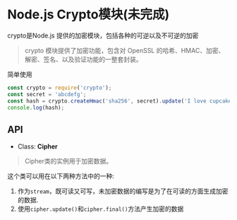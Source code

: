 # Node.js Crypto模块(未完成)

crypto是Node.js 提供的加密模块，包括各种的可逆以及不可逆的加密
> crypto 模块提供了加密功能，包含对 OpenSSL 的哈希、HMAC、加密、解密、签名、以及验证功能的一整套封装。

简单使用

``` js
const crypto = require('crypto');
const secret = 'abcdefg';
const hash = crypto.createHmac('sha256', secret).update('I love cupcakes').digest('hex');
console.log(hash);
```

## API

- Class: **Cipher**
> Cipher类的实例用于加密数据。

这个类可以用在以下两种方法中的一种:

1. 作为`stream`，既可读又可写，未加密数据的编写是为了在可读的方面生成加密的数据.
2. 使用`cipher.update()`和`cipher.final()`方法产生加密的数据

